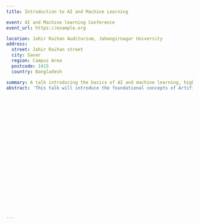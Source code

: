 ```yaml
---
title: Introduction to AI and Machine Learning

event: AI and Machine learning Conference
event_url: https://example.org

location: Jahir Raihan Auditorium, Jahangirnagar University
address:
  street: Jahir Raihan street
  city: Savar
  region: Campus Area
  postcode: 1415
  country: Bangladesh

summary: A talk introducing the basics of AI and machine learning, highlighting key concepts and applications.
abstract: 'This talk will introduce the foundational concepts of Artificial Intelligence (AI) and Machine Learning (ML). Topics covered will include supervised learning, unsupervised learning, and deep learning, along with real-world applications in industries such as healthcare, finance, and autonomous systems.'
























---
```

